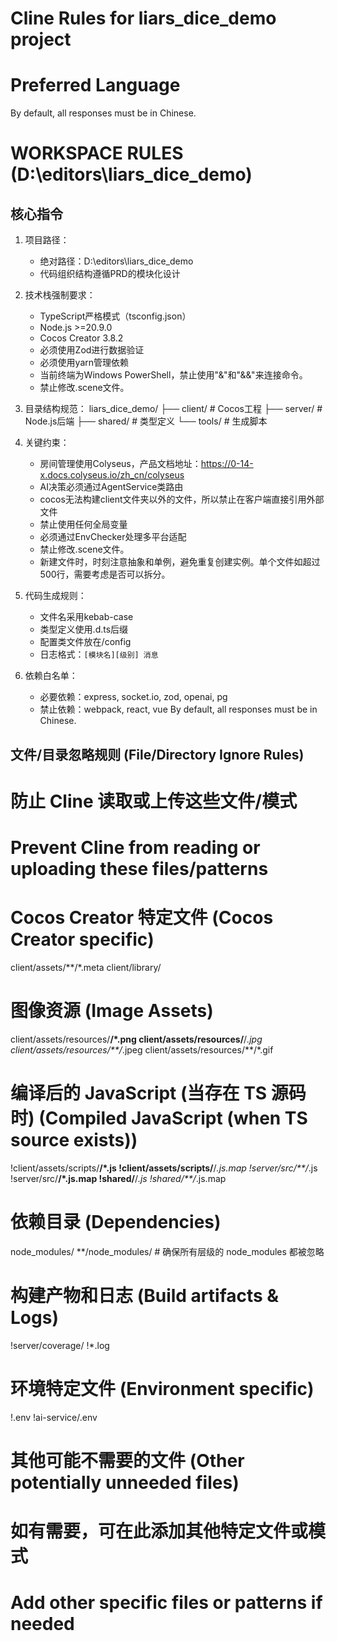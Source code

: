 # Cline Rules for liars_dice_demo project

# Preferred Language
By default, all responses must be in Chinese.

# WORKSPACE RULES (D:\editors\liars_dice_demo)

## 核心指令
1. 项目路径：
   - 绝对路径：D:\editors\liars_dice_demo
   - 代码组织结构遵循PRD的模块化设计

2. 技术栈强制要求：
   - TypeScript严格模式（tsconfig.json）
   - Node.js >=20.9.0
   - Cocos Creator 3.8.2
   - 必须使用Zod进行数据验证
   - 必须使用yarn管理依赖
   - 当前终端为Windows PowerShell，禁止使用"&"和"&&"来连接命令。
   - 禁止修改.scene文件。

3. 目录结构规范：
   liars_dice_demo/
   ├── client/       # Cocos工程
   ├── server/       # Node.js后端
   ├── shared/       # 类型定义
   └── tools/        # 生成脚本

4. 关键约束：
   - 房间管理使用Colyseus，产品文档地址：https://0-14-x.docs.colyseus.io/zh_cn/colyseus
   - AI决策必须通过AgentService类路由
   - cocos无法构建client文件夹以外的文件，所以禁止在客户端直接引用外部文件
   - 禁止使用任何全局变量
   - 必须通过EnvChecker处理多平台适配
   - 禁止修改.scene文件。
   - 新建文件时，时刻注意抽象和单例，避免重复创建实例。单个文件如超过500行，需要考虑是否可以拆分。

5. 代码生成规则：
   - 文件名采用kebab-case
   - 类型定义使用.d.ts后缀
   - 配置类文件放在/config
   - 日志格式：`[模块名][级别] 消息`

6. 依赖白名单：
   - 必要依赖：express, socket.io, zod, openai, pg
   - 禁止依赖：webpack, react, vue
   By default, all responses must be in Chinese.


## 文件/目录忽略规则 (File/Directory Ignore Rules)
# 防止 Cline 读取或上传这些文件/模式
# Prevent Cline from reading or uploading these files/patterns

# Cocos Creator 特定文件 (Cocos Creator specific)
client/assets/**/*.meta
client/library/

# 图像资源 (Image Assets)
client/assets/resources/**/*.png
client/assets/resources/**/*.jpg
client/assets/resources/**/*.jpeg
client/assets/resources/**/*.gif

# 编译后的 JavaScript (当存在 TS 源码时) (Compiled JavaScript (when TS source exists))
!client/assets/scripts/**/*.js
!client/assets/scripts/**/*.js.map
!server/src/**/*.js
!server/src/**/*.js.map
!shared/**/*.js
!shared/**/*.js.map

# 依赖目录 (Dependencies)
node_modules/
**/node_modules/ # 确保所有层级的 node_modules 都被忽略

# 构建产物和日志 (Build artifacts & Logs)
!server/coverage/
!*.log

# 环境特定文件 (Environment specific)
!.env
!ai-service/.env

# 其他可能不需要的文件 (Other potentially unneeded files)
# 如有需要，可在此添加其他特定文件或模式
# Add other specific files or patterns if needed

